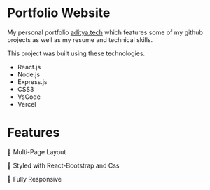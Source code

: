 # Portfolio Website
My personal portfolio [aditya.tech](https://portfolio-personal-aditya.vercel.app) which features some of my github projects as well as my resume and technical skills.

This project was built using these technologies.

- React.js
- Node.js
- Express.js
- CSS3
- VsCode
- Vercel

# Features
  
📖 Multi-Page Layout

🎨 Styled with React-Bootstrap and Css

📱 Fully Responsive
